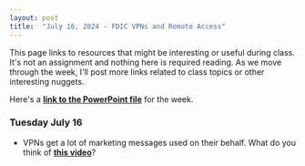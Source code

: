 ```yaml
---
layout: post
title:  "July 16, 2024 - FDIC VPNs and Remote Access"
---
```


This page links to resources that might be interesting or useful during class. It's not an assignment and nothing here is required reading. As we move through the week, I'll post more links related to class topics or other interesting nuggets.

Here's a [**link to the PowerPoint file**](https://class.hillvt.com/assets/FDIC-VPNRA-20240716.pptx) for the week.

### Tuesday July 16

- VPNs get a lot of marketing messages used on their behalf. What do you think of [**this video**](https://www.youtube.com/watch?v=WVDQEoe6ZWY)?
